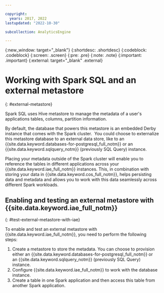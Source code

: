 ```yaml
---

copyright:
  years: 2017, 2022
lastupdated: "2022-10-30"

subcollection: AnalyticsEngine

---
```



{:new_window: target="_blank"}
{:shortdesc: .shortdesc}
{:codeblock: .codeblock}
{:screen: .screen}
{:pre: .pre}
{:note: .note}
{:important: .important}
{:external: target="_blank" .external}

# Working with Spark SQL and an external metastore 
{: #external-metastore}

Spark SQL uses Hive metastore to manage the metadata of a user's applications tables, columns, partition information.

By default, the database that powers this metastore is an embedded Derby instance that comes with the Spark cluster.  You could choose to externalize this metastore database to an external data store, like to an {{site.data.keyword.databases-for-postgresql_full_notm}} or an {{site.data.keyword.sqlquery_notm}} (previously SQL Query) instance.

Placing your metadata outside of the Spark cluster will enable you to reference the tables in different applications across your {{site.data.keyword.iae_full_notm}} instances. This, in combination with storing your data in {{site.data.keyword.cos_full_notm}}, helps persisting data and metadata and allows you to work with this data seamlessly across different Spark workloads.

## Enabling and testing an external metastore with {{site.data.keyword.iae_full_notm}}
{: #test-external-metastore-with-iae}

To enable and test an external metastore with {{site.data.keyword.iae_full_notm}}, you need to perform the following steps:

1. Create a metastore to store the metadata. You can choose to provision either an {{site.data.keyword.databases-for-postgresql_full_notm}} or an {{site.data.keyword.sqlquery_notm}} (previously SQL Query) instance.
1. Configure {{site.data.keyword.iae_full_notm}} to work with the database instance. 
1. Create a table in one Spark application and then access this table from another Spark application.
